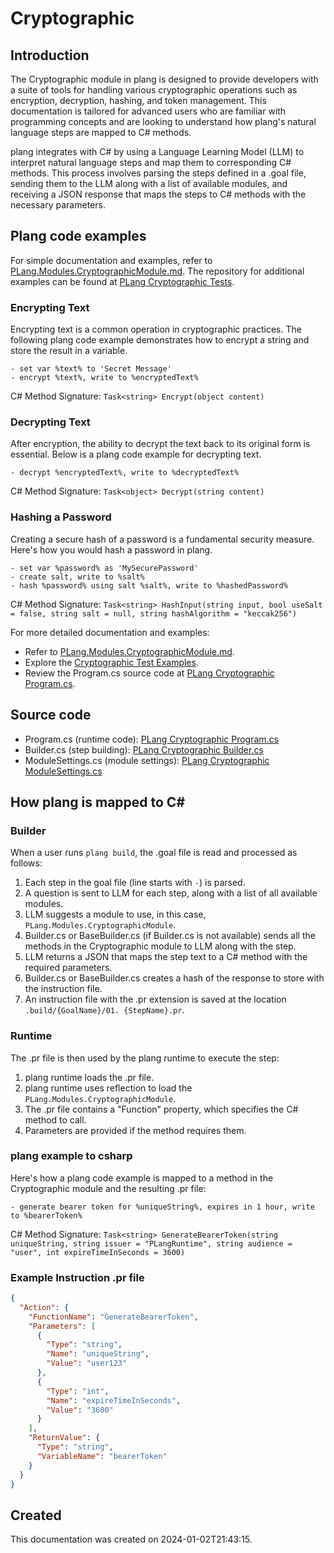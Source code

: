 
# Cryptographic

## Introduction
The Cryptographic module in plang is designed to provide developers with a suite of tools for handling various cryptographic operations such as encryption, decryption, hashing, and token management. This documentation is tailored for advanced users who are familiar with programming concepts and are looking to understand how plang's natural language steps are mapped to C# methods.

plang integrates with C# by using a Language Learning Model (LLM) to interpret natural language steps and map them to corresponding C# methods. This process involves parsing the steps defined in a .goal file, sending them to the LLM along with a list of available modules, and receiving a JSON response that maps the steps to C# methods with the necessary parameters.

## Plang code examples
For simple documentation and examples, refer to [PLang.Modules.CryptographicModule.md](./PLang.Modules.CryptographicModule.md). The repository for additional examples can be found at [PLang Cryptographic Tests](https://github.com/PLangHQ/plang/tree/main/Tests/Cryptographic).

### Encrypting Text
Encrypting text is a common operation in cryptographic practices. The following plang code example demonstrates how to encrypt a string and store the result in a variable.

```plang
- set var %text% to 'Secret Message'
- encrypt %text%, write to %encryptedText%
```
C# Method Signature: `Task<string> Encrypt(object content)`

### Decrypting Text
After encryption, the ability to decrypt the text back to its original form is essential. Below is a plang code example for decrypting text.

```plang
- decrypt %encryptedText%, write to %decryptedText%
```
C# Method Signature: `Task<object> Decrypt(string content)`

### Hashing a Password
Creating a secure hash of a password is a fundamental security measure. Here's how you would hash a password in plang.

```plang
- set var %password% as 'MySecurePassword'
- create salt, write to %salt%
- hash %password% using salt %salt%, write to %hashedPassword%
```
C# Method Signature: `Task<string> HashInput(string input, bool useSalt = false, string salt = null, string hashAlgorithm = "keccak256")`

For more detailed documentation and examples:
- Refer to [PLang.Modules.CryptographicModule.md](./PLang.Modules.CryptographicModule.md).
- Explore the [Cryptographic Test Examples](https://github.com/PLangHQ/plang/tree/main/Tests/Cryptographic).
- Review the Program.cs source code at [PLang Cryptographic Program.cs](https://github.com/PLangHQ/plang/tree/main/PLang/Modules/CryptographicModule/Program.cs).

## Source code
- Program.cs (runtime code): [PLang Cryptographic Program.cs](https://github.com/PLangHQ/plang/tree/main/PLang/Modules/CryptographicModule/Program.cs)
- Builder.cs (step building): [PLang Cryptographic Builder.cs](https://github.com/PLangHQ/plang/tree/main/PLang/Modules/CryptographicModule/Builder.cs)
- ModuleSettings.cs (module settings): [PLang Cryptographic ModuleSettings.cs](https://github.com/PLangHQ/plang/tree/main/PLang/Modules/CryptographicModule/ModuleSettings.cs)

## How plang is mapped to C#

### Builder
When a user runs `plang build`, the .goal file is read and processed as follows:
1. Each step in the goal file (line starts with `-`) is parsed.
2. A question is sent to LLM for each step, along with a list of all available modules.
3. LLM suggests a module to use, in this case, `PLang.Modules.CryptographicModule`.
4. Builder.cs or BaseBuilder.cs (if Builder.cs is not available) sends all the methods in the Cryptographic module to LLM along with the step.
5. LLM returns a JSON that maps the step text to a C# method with the required parameters.
6. Builder.cs or BaseBuilder.cs creates a hash of the response to store with the instruction file.
7. An instruction file with the .pr extension is saved at the location `.build/{GoalName}/01. {StepName}.pr`.

### Runtime
The .pr file is then used by the plang runtime to execute the step:
1. plang runtime loads the .pr file.
2. plang runtime uses reflection to load the `PLang.Modules.CryptographicModule`.
3. The .pr file contains a "Function" property, which specifies the C# method to call.
4. Parameters are provided if the method requires them.

### plang example to csharp
Here's how a plang code example is mapped to a method in the Cryptographic module and the resulting .pr file:

```plang
- generate bearer token for %uniqueString%, expires in 1 hour, write to %bearerToken%
```

C# Method Signature: `Task<string> GenerateBearerToken(string uniqueString, string issuer = "PLangRuntime", string audience = "user", int expireTimeInSeconds = 3600)`

### Example Instruction .pr file
```json
{
  "Action": {
    "FunctionName": "GenerateBearerToken",
    "Parameters": [
      {
        "Type": "string",
        "Name": "uniqueString",
        "Value": "user123"
      },
      {
        "Type": "int",
        "Name": "expireTimeInSeconds",
        "Value": "3600"
      }
    ],
    "ReturnValue": {
      "Type": "string",
      "VariableName": "bearerToken"
    }
  }
}
```

## Created
This documentation was created on 2024-01-02T21:43:15.
